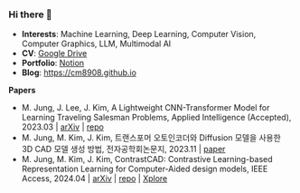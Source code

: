### Hi there 👋

- **Interests**: Machine Learning, Deep Learning, Computer Vision, Computer Graphics, LLM, Multimodal AI
- **CV**: [Google Drive](https://drive.google.com/file/d/1GhlhYV5gH3YeCCSmCmUpF5l9m1U9IInX/view)
- **Portfolio**: [Notion](https://receptive-song-0aa.notion.site/Portfolio-2faaafb418ef43b99d1bb943fc4d5034?pvs=74)
- **Blog**: https://cm8908.github.io

**Papers**
- M. Jung, J. Lee, J. Kim, A Lightweight CNN-Transformer Model for Learning Traveling Salesman Problems, Applied Intelligence (Accepted), 2023.03 | [arXiv](https://arxiv.org/abs/2305.01883) | [repo](https://github.com/cm8908/CNN_Transformer3)
- M. Jung, M. Kim, J. Kim, 트랜스포머 오토인코더와 Diffusion 모델을 사용한 3D CAD 모델 생성 방법, 전자공학회논문지, 2023.11 | [paper](https://paper.cricit.kr/user/listview/ieie2018/doc_rdoc.asp?catvalue=3&returnVal=RD_R&organCode=ieie&organCode2=ieie01&yearmonth=202312&page=1&dn=426996&step=&usernum=0&seid=)
- M. Jung, M. Kim, J. Kim, ContrastCAD: Contrastive Learning-based Representation Learning for Computer-Aided design models, IEEE Access, 2024.04 | [arXiv](https://arxiv.org/abs/2404.01645) | [repo](https://github.com/cm8908/ContrastCAD) | [Xplore](https://ieeexplore.ieee.org/document/10559801)

<!--
**Competitions**
- Dacon: 구내식당 식수 인원 예측 AI 경진대회 (Tabular | Regression) 8/480 (1.67%)
- Dacon: 저해상도 조류 이미지 분류 AI 경진대회(Vision | Classification) 66/385 (17.14%)
- [Opti Grand Challenge 2024](https://optichallenge.com/) (Optimization) In Progress
  

**Personal Projects**
- RL based 2048 solver (Capstone Project) | [repo](https://github.com/nonzerofloat/2048)
- Pathage: Simple Flask based online library of deep TSP solvers
  
<!--
**cm8908/cm8908** is a ✨ _special_ ✨ repository because its `README.md` (this file) appears on your GitHub profile.

Here are some ideas to get you started:

- 🔭 I’m currently working on ...
- 🌱 I’m currently learning ...
- 👯 I’m looking to collaborate on ...
- 🤔 I’m looking for help with ...
- 💬 Ask me about ...
- 📫 How to reach me: ...
- 😄 Pronouns: ...
- ⚡ Fun fact: ...
-->
